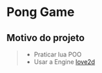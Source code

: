 # Pong Game 

## Motivo do projeto 
> - Praticar lua POO 
>  - Usar a  Engine [love2d](https://love2d.org)
 
